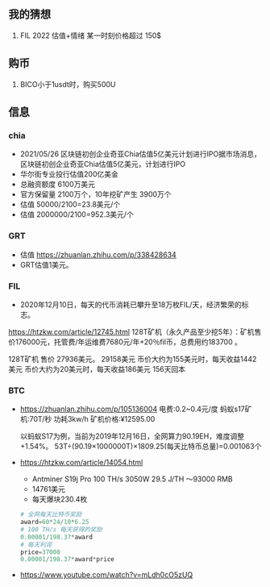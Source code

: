 ## 我的猜想
1. FIL 2022 估值+情绪 某一时刻价格超过 150$

## 购币
1. BICO小于1usdt时，购买500U

## 信息
### chia
- 2021/05/26 区块链初创企业奇亚Chia估值5亿美元计划进行IPO据市场消息，区块链初创企业奇亚Chia估值5亿美元，计划进行IPO
- 华尔街专业投行估值200亿美金
- 总融资额度 6100万美元
- 官方保留量 2100万个，10年挖矿产生 3900万个
- 估值 50000/2100=23.8美元/个
- 估值 2000000/2100=952.3美元/个


### GRT
- 估值 https://zhuanlan.zhihu.com/p/338428634
- GRT估值1美元。

### FIL
- 2020年12月10日，每天的代币消耗已攀升至18万枚FIL/天，经济繁荣的标志。

https://htzkw.com/article/12745.html
128T矿机（永久产品至少挖5年）：矿机售价176000元，托管费/年运维费7680元/年+20％fil币，总费用约183700 。

128T矿机 售价 27936美元。 29158美元
币价大约为155美元时，每天收益1442美元
币价大约为20美元时，每天收益186美元
156天回本

### BTC
- https://zhuanlan.zhihu.com/p/105136004
    电费:0.2~0.4元/度
    蚂蚁s17矿机:70T/秒 功耗3kw/h 矿机价格:¥12595.00

    以蚂蚁S17为例，当前为2019年12月16日，全网算力90.19EH，难度调整+1.54%。
    53T÷(90.19×1000000T)×1809.25(每天比特币总量)=0.001063个


- https://htzkw.com/article/14054.html
    - Antminer S19j Pro	100 TH/s	3050W	29.5 J/TH	～93000 RMB
    - 14761美元
    - 每天爆块230.4枚
    ```python
    # 全网每天比特币奖励
    award=60*24/10*6.25
    # 100 TH/s 每天获得的奖励
    0.00001/198.37*award
    # 每天利润
    price=37000
    0.00001/198.37*award*price
    ```
    
- https://www.youtube.com/watch?v=mLdh0cO5zUQ
